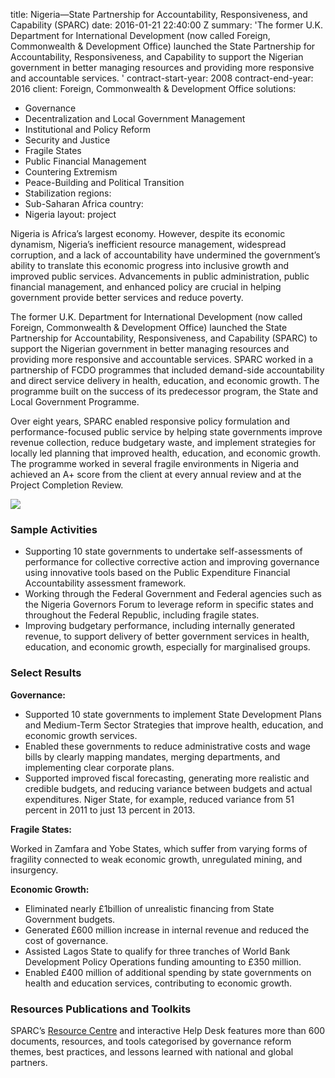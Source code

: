 
title: Nigeria—State Partnership for Accountability, Responsiveness, and Capability
  (SPARC)
date: 2016-01-21 22:40:00 Z
summary: 'The former U.K. Department for International Development (now called Foreign,
  Commonwealth & Development Office) launched the State Partnership for Accountability,
  Responsiveness, and Capability to support the Nigerian government in better managing
  resources and providing more responsive and accountable services. '
contract-start-year: 2008
contract-end-year: 2016
client: Foreign, Commonwealth & Development Office
solutions:
- Governance
- Decentralization and Local Government Management
- Institutional and Policy Reform
- Security and Justice
- Fragile States
- Public Financial Management
- Countering Extremism
- Peace-Building and Political Transition
- Stabilization
regions:
- Sub-Saharan Africa
country:
- Nigeria
layout: project


Nigeria is Africa’s largest economy. However, despite its economic dynamism, Nigeria’s inefficient resource management, widespread corruption, and a lack of accountability have undermined the government’s ability to translate this economic progress into inclusive growth and improved public services. Advancements in public administration, public financial management, and enhanced policy are crucial in helping government provide better services and reduce poverty.

The former U.K. Department for International Development (now called Foreign, Commonwealth & Development Office) launched the State Partnership for Accountability, Responsiveness, and Capability (SPARC) to support the Nigerian government in better managing resources and providing more responsive and accountable services. SPARC worked in a partnership of FCDO programmes that included demand-side accountability and direct service delivery in health, education, and economic growth. The programme built on the success of its predecessor program, the State and Local Government Programme.

Over eight years, SPARC enabled responsive policy formulation and performance-focused public service by helping state governments improve revenue collection, reduce budgetary waste, and implement strategies for locally led planning that improved health, education, and economic growth. The programme worked in several fragile environments in Nigeria and achieved an A+ score from the client at every annual review and at the Project Completion Review.

![](/uploads/SPARCtax.jpg)

### Sample Activities

* Supporting 10 state governments to undertake self-assessments of performance for collective corrective action and improving governance using innovative tools based on the Public Expenditure Financial Accountability assessment framework.
* Working through the Federal Government and Federal agencies such as the Nigeria Governors Forum to leverage reform in specific states and throughout the Federal Republic, including fragile states.
* Improving budgetary performance, including internally generated revenue, to support delivery of better government services in health, education, and economic growth, especially for marginalised groups.

### Select Results

**Governance:**

* Supported 10 state governments to implement State Development Plans and Medium-Term Sector Strategies that improve health, education, and economic growth services.
* Enabled these governments to reduce administrative costs and wage bills by clearly mapping mandates, merging departments, and implementing clear corporate plans.
* Supported improved fiscal forecasting, generating more realistic and credible budgets, and reducing variance between budgets and actual expenditures. Niger State, for example, reduced variance from 51 percent in 2011 to just 13 percent in 2013.

**Fragile States:**

Worked in Zamfara and Yobe States, which suffer from varying forms of fragility connected to weak economic growth, unregulated mining, and insurgency.

**Economic Growth:**

* Eliminated nearly £1billion of unrealistic financing from State Government budgets.
* Generated £600 million increase in internal revenue and reduced the cost of governance.
* Assisted Lagos State to qualify for three tranches of World Bank Development Policy Operations funding amounting to £350 million.
* Enabled £400 million of additional spending by state governments on health and education services, contributing to economic growth.

### Resources Publications and Toolkits

SPARC’s [Resource Centre](http://www.sparc-nigeria.com/RC/) and interactive Help Desk features more than 600 documents, resources, and tools categorised by governance reform themes, best practices, and lessons learned with national and global partners.
